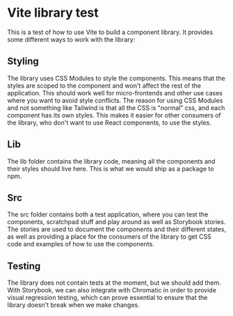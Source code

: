 # Vite library test

This is a test of how to use Vite to build a component library. It provides some different ways to work with the library:

## Styling

The library uses CSS Modules to style the components. This means that the styles are scoped to the component and won't affect the rest of the application. This should work well for micro-frontends and other use cases where you want to avoid style conflicts. The reason for using CSS Modules and not something like Tailwind is that all the CSS is "normal" css, and each component has its own styles. This makes it easier for other consumers of the library, who don't want to use React components, to use the styles.

## Lib

The lib folder contains the library code, meaning all the components and their styles should live here. This is what we would ship as a package to npm.

## Src

The src folder contains both a test application, where you can test the components, scratchpad stuff and play around as well as Storybook stories. The stories are used to document the components and their different states, as well as providing a place for the consumers of the library to get CSS code and examples of how to use the components.

## Testing

The library does not contain tests at the moment, but we should add them. With Storybook, we can also integrate with Chromatic in order to provide visual regression testing, which can prove essential to ensure that the library doesn't break when we make changes.
